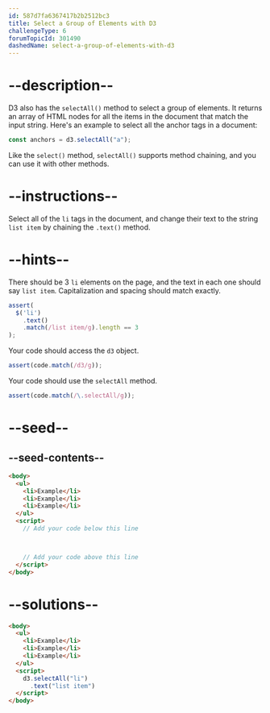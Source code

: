 ```yaml
---
id: 587d7fa6367417b2b2512bc3
title: Select a Group of Elements with D3
challengeType: 6
forumTopicId: 301490
dashedName: select-a-group-of-elements-with-d3
---
```


# --description--

D3 also has the `selectAll()` method to select a group of elements. It returns an array of HTML nodes for all the items in the document that match the input string. Here's an example to select all the anchor tags in a document:

```js
const anchors = d3.selectAll("a");
```

Like the `select()` method, `selectAll()` supports method chaining, and you can use it with other methods.

# --instructions--

Select all of the `li` tags in the document, and change their text to the string `list item` by chaining the `.text()` method.

# --hints--

There should be 3 `li` elements on the page, and the text in each one should say `list item`. Capitalization and spacing should match exactly.

```js
assert(
  $('li')
    .text()
    .match(/list item/g).length == 3
);
```

Your code should access the `d3` object.

```js
assert(code.match(/d3/g));
```

Your code should use the `selectAll` method.

```js
assert(code.match(/\.selectAll/g));
```

# --seed--

## --seed-contents--

```html
<body>
  <ul>
    <li>Example</li>
    <li>Example</li>
    <li>Example</li>
  </ul>
  <script>
    // Add your code below this line



    // Add your code above this line
  </script>
</body>
```

# --solutions--

```html
<body>
  <ul>
    <li>Example</li>
    <li>Example</li>
    <li>Example</li>
  </ul>
  <script>
    d3.selectAll("li")
      .text("list item")
  </script>
</body>
```
